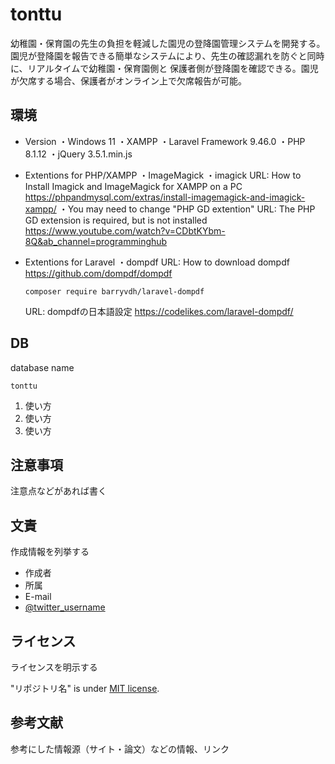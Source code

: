 # tonttu

幼稚園・保育園の先生の負担を軽減した園児の登降園管理システムを開発する。
園児が登降園を報告できる簡単なシステムにより、先生の確認漏れを防ぐと同時に、リアルタイムで幼稚園・保育園側と
保護者側が登降園を確認できる。園児が欠席する場合、保護者がオンライン上で欠席報告が可能。


## 環境

* Version
 ・Windows 11
 ・XAMPP
 ・Laravel Framework 9.46.0
 ・PHP 8.1.12
 ・jQuery 3.5.1.min.js
 
* Extentions for PHP/XAMPP
 ・ImageMagick
 ・imagick
    URL: How to Install Imagick and ImageMagick for XAMPP on a PC
    https://phpandmysql.com/extras/install-imagemagick-and-imagick-xampp/
 ・You may need to change "PHP GD extention"
   URL: The PHP GD extension is required, but is not installed
   https://www.youtube.com/watch?v=CDbtKYbm-8Q&ab_channel=programminghub 
    
* Extentions for Laravel
 ・dompdf
   URL: How to download dompdf
   https://github.com/dompdf/dompdf
   ```
   composer require barryvdh/laravel-dompdf
   ```
   URL: dompdfの日本語設定
   https://codelikes.com/laravel-dompdf/
 
 
## DB
database name 
```
tonttu
```

1. 使い方
2. 使い方
3. 使い方

## 注意事項

注意点などがあれば書く


## 文責

作成情報を列挙する

* 作成者
* 所属
* E-mail
* [@twitter_username](https://twitter.com/twitter_username)


## ライセンス

ライセンスを明示する

"リポジトリ名" is under [MIT license](https://en.wikipedia.org/wiki/MIT_License).


## 参考文献

参考にした情報源（サイト・論文）などの情報、リンク
